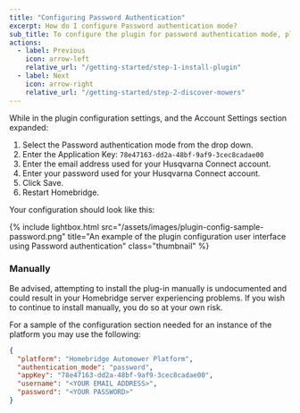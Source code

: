```yaml
---
title: "Configuring Password Authentication"
excerpt: How do I configure Password authentication mode?
sub_title: To configure the plugin for password authentication mode, please follow these instructions...
actions:
  - label: Previous
    icon: arrow-left
    relative_url: "/getting-started/step-1-install-plugin"
  - label: Next
    icon: arrow-right
    relative_url: "/getting-started/step-2-discover-mowers"
---
```


While in the plugin configuration settings, and the Account Settings section expanded:
1. Select the Password authentication mode from the drop down.
2. Enter the Application Key: ```78e47163-dd2a-48bf-9af9-3cec8cadae00```
3. Enter the email address used for your Husqvarna Connect account.
4. Enter your password used for your Husqvarna Connect account.
5. Click Save.
6. Restart Homebridge.

Your configuration should look like this:

{% include lightbox.html src="/assets/images/plugin-config-sample-password.png" title="An example of the plugin configuration user interface using Password authentication" class="thumbnail" %}

### Manually
Be advised, attempting to install the plug-in manually is undocumented and could result in your Homebridge server experiencing problems. If you wish to continue to install manually, you do so at your own risk.

For a sample of the configuration section needed for an instance of the platform you may use the following:
```json
{
  "platform": "Homebridge Automower Platform",
  "authentication_mode": "password",
  "appKey": "78e47163-dd2a-48bf-9af9-3cec8cadae00",
  "username": "<YOUR EMAIL ADDRESS>",
  "password": "<YOUR PASSWORD>"
}
```